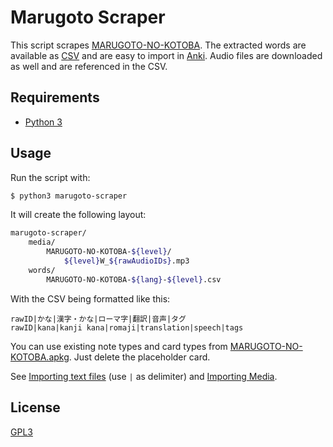 # Marugoto Scraper

This script scrapes [MARUGOTO-NO-KOTOBA](https://words.marugotoweb.jp). The extracted words are available as [CSV](https://en.wikipedia.org/wiki/Comma-separated_values) and are easy to import in [Anki](https://apps.ankiweb.net/). Audio files are downloaded as well and are referenced in the CSV.

## Requirements

* [Python 3](https://www.python.org/)

## Usage

Run the script with:

```bash
$ python3 marugoto-scraper
```

It will create the following layout:

```bash
marugoto-scraper/
    media/
        MARUGOTO-NO-KOTOBA-${level}/
            ${level}W_${rawAudioIDs}.mp3
    words/
        MARUGOTO-NO-KOTOBA-${lang}-${level}.csv
```

With the CSV being formatted like this:

```csv
rawID|かな|漢字・かな|ローマ字|翻訳|音声|タグ
rawID|kana|kanji kana|romaji|translation|speech|tags
```

You can use existing note types and card types from [MARUGOTO-NO-KOTOBA.apkg](MARUGOTO-NO-KOTOBA.apkg). Just delete the placeholder card.

See [Importing text files](https://apps.ankiweb.net/docs/manual.html#importing-text-files) (use `|` as delimiter) and [Importing Media](https://apps.ankiweb.net/docs/manual.html#importing-media).

## License

[GPL3](LICENSE.md)
